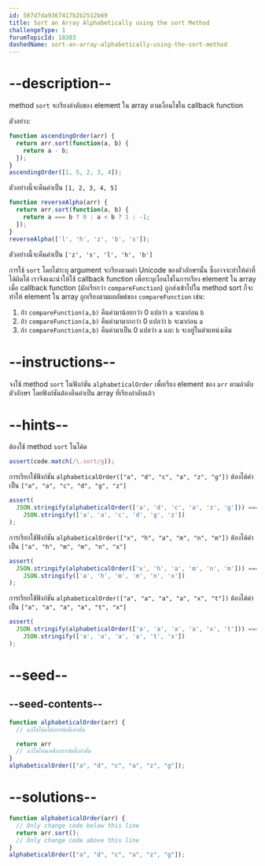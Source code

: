 ```yaml
---
id: 587d7da9367417b2b2512b69
title: Sort an Array Alphabetically using the sort Method
challengeType: 1
forumTopicId: 18303
dashedName: sort-an-array-alphabetically-using-the-sort-method
---
```


# --description--

method `sort` จะเรียงลำดับของ element ใน array ตามเงื่อนไขใน callback function

ตัวอย่าง:

```js
function ascendingOrder(arr) {
  return arr.sort(function(a, b) {
    return a - b;
  });
}
ascendingOrder([1, 5, 2, 3, 4]);
```

ตัวอย่างนี้จะคืนค่าเป็น `[1, 2, 3, 4, 5]`

```js
function reverseAlpha(arr) {
  return arr.sort(function(a, b) {
    return a === b ? 0 : a < b ? 1 : -1;
  });
}
reverseAlpha(['l', 'h', 'z', 'b', 's']);
```

ตัวอย่างนี้จะคืนค่าเป็น `['z', 's', 'l', 'h', 'b']`

การใช้ `sort` โดยไม่ระบุ argument จะเรียงตามค่า Unicode ของตัวอักษรนั้น ซึ่งอาจจะทำให้ค่าที่ได้ผิดได้ เราจึงแนะนำให้ใช้ callback function เพื่อระบุเงื่อนไขในการเรียง element ใน array  
เมื่อ callback function (มักเรียกว่า `compareFunction`) ถูกส่งเข้าไปใน method sort ก็จะทำให้ element ใน array ถูกเรียงตามผลลัพธ์ของ `compareFunction`
เช่น: 

1. ถ้า `compareFunction(a,b)` คืนค่ามาน้อยกว่า 0 แปลว่า `a` จะมาก่อน `b` 
2. ถ้า `compareFunction(a,b)` คืนค่ามามากกว่า 0 แปลว่า `b` จะมาก่อน `a` 
3. ถ้า `compareFunction(a,b)` คืนค่ามาเป็น 0 แปลว่า `a` และ `b` จะอยู่ในตำแหน่งเดิม

# --instructions--

จงใช้ method `sort` ในฟังก์ชัน `alphabeticalOrder` เพื่อเรียง element ของ `arr` ตามลำดับตัวอักษร โดยฟังก์ชันต้องคืนค่าเป็น array ที่เรียงลำดับแล้ว

# --hints--

ต้องใช้ method `sort` ในโค้ด

```js
assert(code.match(/\.sort/g));
```

การเรียกใช้ฟังก์ชัน `alphabeticalOrder(["a", "d", "c", "a", "z", "g"])` ต้องได้ค่าเป็น `["a", "a", "c", "d", "g", "z"]`

```js
assert(
  JSON.stringify(alphabeticalOrder(['a', 'd', 'c', 'a', 'z', 'g'])) ===
    JSON.stringify(['a', 'a', 'c', 'd', 'g', 'z'])
);
```

การเรียกใช้ฟังก์ชัน `alphabeticalOrder(["x", "h", "a", "m", "n", "m"])` ต้องได้ค่าเป็น `["a", "h", "m", "m", "n", "x"]`

```js
assert(
  JSON.stringify(alphabeticalOrder(['x', 'h', 'a', 'm', 'n', 'm'])) ===
    JSON.stringify(['a', 'h', 'm', 'm', 'n', 'x'])
);
```

การเรียกใช้ฟังก์ชัน `alphabeticalOrder(["a", "a", "a", "a", "x", "t"])` ต้องได้ค่าเป็น `["a", "a", "a", "a", "t", "x"]`

```js
assert(
  JSON.stringify(alphabeticalOrder(['a', 'a', 'a', 'a', 'x', 't'])) ===
    JSON.stringify(['a', 'a', 'a', 'a', 't', 'x'])
);
```

# --seed--

## --seed-contents--

```js
function alphabeticalOrder(arr) {
  // แก้ไขโค้ดใต้บรรทัดนี้เท่านั้น

  return arr
  // แก้ไขโค้ดเหนือบรรทัดนี้เท่านั้น
}
alphabeticalOrder(["a", "d", "c", "a", "z", "g"]);
```

# --solutions--

```js
function alphabeticalOrder(arr) {
  // Only change code below this line
  return arr.sort();
  // Only change code above this line
}
alphabeticalOrder(["a", "d", "c", "a", "z", "g"]);
```
